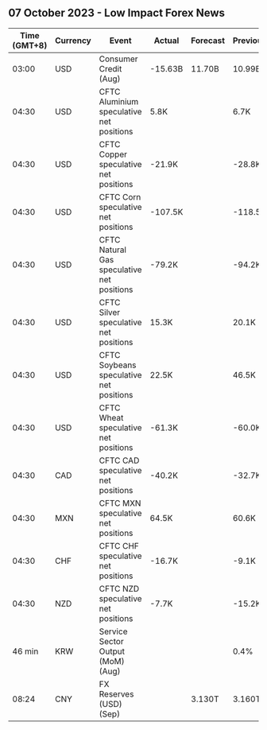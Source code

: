 ## 07 October 2023 - Low Impact Forex News

| Time (GMT+8) | Currency | Event | Actual | Forecast | Previous |
|------|----------|-------|--------|----------|----------|
| 03:00 | USD | Consumer Credit (Aug) | -15.63B | 11.70B | 10.99B |
| 04:30 | USD | CFTC Aluminium speculative net positions | 5.8K |  | 6.7K |
| 04:30 | USD | CFTC Copper speculative net positions | -21.9K |  | -28.8K |
| 04:30 | USD | CFTC Corn speculative net positions | -107.5K |  | -118.5K |
| 04:30 | USD | CFTC Natural Gas speculative net positions | -79.2K |  | -94.2K |
| 04:30 | USD | CFTC Silver speculative net positions | 15.3K |  | 20.1K |
| 04:30 | USD | CFTC Soybeans speculative net positions | 22.5K |  | 46.5K |
| 04:30 | USD | CFTC Wheat speculative net positions | -61.3K |  | -60.0K |
| 04:30 | CAD | CFTC CAD speculative net positions | -40.2K |  | -32.7K |
| 04:30 | MXN | CFTC MXN speculative net positions | 64.5K |  | 60.6K |
| 04:30 | CHF | CFTC CHF speculative net positions | -16.7K |  | -9.1K |
| 04:30 | NZD | CFTC NZD speculative net positions | -7.7K |  | -15.2K |
| 46 min | KRW | Service Sector Output (MoM) (Aug) |  |  | 0.4% |
| 08:24 | CNY | FX Reserves (USD) (Sep) |  | 3.130T | 3.160T |
